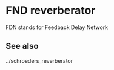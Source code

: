 # FND reverberator

FDN stands for Feedback Delay Network 

## See also

../schroeders_reverberator
